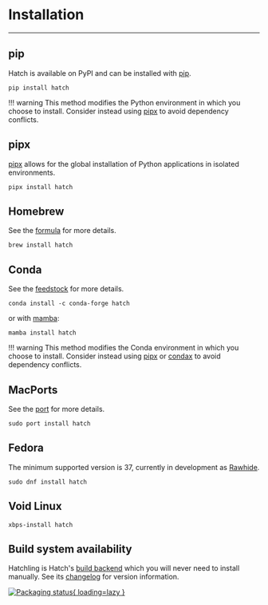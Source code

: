 # Installation

-----

## pip

Hatch is available on PyPI and can be installed with [pip](https://pip.pypa.io).

```
pip install hatch
```

!!! warning
    This method modifies the Python environment in which you choose to install. Consider instead using [pipx](#pipx) to avoid dependency conflicts.

## pipx

[pipx](https://github.com/pypa/pipx) allows for the global installation of Python applications in isolated environments.

```
pipx install hatch
```

## Homebrew

See the [formula](https://formulae.brew.sh/formula/hatch) for more details.

```
brew install hatch
```

## Conda

See the [feedstock](https://github.com/conda-forge/hatch-feedstock) for more details.

```
conda install -c conda-forge hatch
```

or with [mamba](https://github.com/mamba-org/mamba):

```
mamba install hatch
```

!!! warning
    This method modifies the Conda environment in which you choose to install. Consider instead using [pipx](#pipx) or [condax](https://github.com/mariusvniekerk/condax) to avoid dependency conflicts.

## MacPorts

See the [port](https://ports.macports.org/port/hatch/) for more details.

```
sudo port install hatch
```

## Fedora

The minimum supported version is 37, currently in development as [Rawhide](https://docs.fedoraproject.org/en-US/releases/rawhide/).

```
sudo dnf install hatch
```

## Void Linux

```
xbps-install hatch
```

## Build system availability

Hatchling is Hatch's [build backend](config/build.md#build-system) which you will never need to install manually. See its [changelog](history/hatchling.md) for version information.

[![Packaging status](https://repology.org/badge/vertical-allrepos/hatchling.svg){ loading=lazy }](https://repology.org/project/hatchling/versions)
